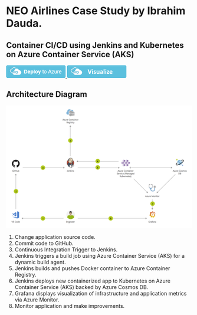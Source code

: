 # NEO Airlines Case Study by Ibrahim Dauda.
## Container CI/CD using Jenkins and Kubernetes on Azure Container Service (AKS)

<a href="https://portal.azure.com/#create/Microsoft.Template/uri/https%3A%2F%2Fraw.githubusercontent.com%2Fibrolive%2Fneo-airlines-jenkins-ci-cd-azure-kubernetes%2Fmaster%2Fazuredeploy.json" rel="nofollow">
<img src="https://raw.githubusercontent.com/ibrolive/neo-airlines-jenkins-ci-cd-azure-kubernetes/master/images/deploytoazure.png" style="max-width:100%;">
</a>

<a href="http://armviz.io/#/?load=https%3A%2F%2Fraw.githubusercontent.com%2Fibrolive%2Fneo-airlines-jenkins-ci-cd-azure-kubernetes%2Fmaster%2Fazuredeploy.json" rel="nofollow">
<img src="https://raw.githubusercontent.com/ibrolive/neo-airlines-jenkins-ci-cd-azure-kubernetes/master/images/visualizebutton.png" style="max-width:100%;">
</a>

## Architecture Diagram

![](images/architecture.png)

1. Change application source code.
2. Commit code to GitHub.
3. Continuous Integration Trigger to Jenkins.
4. Jenkins triggers a build job using Azure Container Service (AKS) for a dynamic build agent.
5. Jenkins builds and pushes Docker container to Azure Container Registry.
6. Jenkins deploys new containerized app to Kubernetes on Azure Container Service (AKS) backed by Azure Cosmos DB.
7. Grafana displays visualization of infrastructure and application metrics via Azure Monitor.
8. Monitor application and make improvements.


